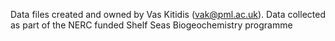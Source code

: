 Data files created and owned by Vas Kitidis (vak@pml.ac.uk). Data collected as part of the NERC funded Shelf Seas Biogeochemistry programme
